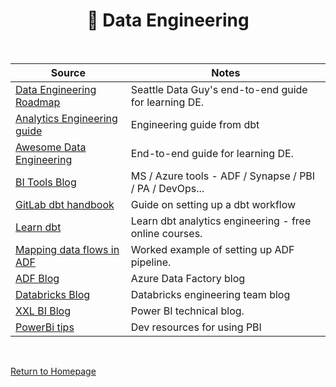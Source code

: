 <h1 align="center"><b> 🧱 Data Engineering </b></h1>

<br>

**Source** | **Notes**
--|--
[Data Engineering Roadmap](https://drive.google.com/file/d/13U2jrqXGDOIRuM1alAd43aqUT6qieMF0/view) | Seattle Data Guy's end-to-end guide for learning DE.
[Analytics Engineering guide](https://www.getdbt.com/analytics-engineering/) | Engineering guide from dbt
[Awesome Data Engineering](https://awesomedataengineering.com/) | End-to-end guide for learning DE.
[BI Tools Blog](https://microsoft-bitools.blogspot.com/) | MS / Azure tools - ADF / Synapse / PBI / PA / DevOps...
[GitLab dbt handbook](https://about.gitlab.com/handbook/business-technology/data-team/platform/dbt-guide/) | Guide on setting up a dbt workflow
[Learn dbt](https://courses.getdbt.com/collections) | Learn dbt analytics engineering - free online courses.
[Mapping data flows in ADF](https://www.sqlservercentral.com/articles/understanding-mapping-dataflow-in-azure-data-factory) | Worked example of setting up ADF pipeline.
[ADF Blog](https://techcommunity.microsoft.com/t5/azure-data-factory-blog/bg-p/AzureDataFactoryBlog) | Azure Data Factory blog
[Databricks Blog](https://databricks.com/blog/category/engineering) | Databricks engineering team blog 
[XXL BI Blog](https://xxlbi.com/) | Power BI technical blog.
[PowerBi tips](https://powerbi.tips/2021/02/power-bi-version-control/) | Dev resources for using PBI 

<br>

[Return to Homepage](../readme.md)
